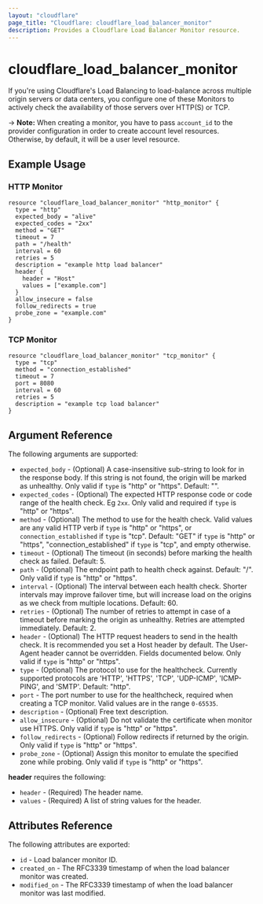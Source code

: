 ```yaml
---
layout: "cloudflare"
page_title: "Cloudflare: cloudflare_load_balancer_monitor"
description: Provides a Cloudflare Load Balancer Monitor resource.
---
```


# cloudflare_load_balancer_monitor

If you're using Cloudflare's Load Balancing to load-balance across multiple origin servers or data centers, you configure one of these Monitors to actively check the availability of those servers over HTTP(S) or TCP.

-> **Note:** When creating a monitor, you have to pass `account_id` to the provider configuration in order to create account level resources. Otherwise, by default, it will be a user level resource.

## Example Usage

### HTTP Monitor

```hcl
resource "cloudflare_load_balancer_monitor" "http_monitor" {
  type = "http"
  expected_body = "alive"
  expected_codes = "2xx"
  method = "GET"
  timeout = 7
  path = "/health"
  interval = 60
  retries = 5
  description = "example http load balancer"
  header {
    header = "Host"
    values = ["example.com"]
  }
  allow_insecure = false
  follow_redirects = true
  probe_zone = "example.com"
}
```

### TCP Monitor

```hcl
resource "cloudflare_load_balancer_monitor" "tcp_monitor" {
  type = "tcp"
  method = "connection_established"
  timeout = 7
  port = 8080
  interval = 60
  retries = 5
  description = "example tcp load balancer"
}
```

## Argument Reference

The following arguments are supported:

- `expected_body` - (Optional) A case-insensitive sub-string to look for in the response body. If this string is not found, the origin will be marked as unhealthy. Only valid if `type` is "http" or "https". Default: "".
- `expected_codes` - (Optional) The expected HTTP response code or code range of the health check. Eg `2xx`. Only valid and required if `type` is "http" or "https".
- `method` - (Optional) The method to use for the health check. Valid values are any valid HTTP verb if `type` is "http" or "https", or `connection_established` if `type` is "tcp". Default: "GET" if `type` is "http" or "https", "connection_established" if `type` is "tcp", and empty otherwise.
- `timeout` - (Optional) The timeout (in seconds) before marking the health check as failed. Default: 5.
- `path` - (Optional) The endpoint path to health check against. Default: "/". Only valid if `type` is "http" or "https".
- `interval` - (Optional) The interval between each health check. Shorter intervals may improve failover time, but will increase load on the origins as we check from multiple locations. Default: 60.
- `retries` - (Optional) The number of retries to attempt in case of a timeout before marking the origin as unhealthy. Retries are attempted immediately. Default: 2.
- `header` - (Optional) The HTTP request headers to send in the health check. It is recommended you set a Host header by default. The User-Agent header cannot be overridden. Fields documented below. Only valid if `type` is "http" or "https".
- `type` - (Optional) The protocol to use for the healthcheck. Currently supported protocols are 'HTTP', 'HTTPS', 'TCP', 'UDP-ICMP', 'ICMP-PING', and 'SMTP'. Default: "http".
- `port` - The port number to use for the healthcheck, required when creating a TCP monitor. Valid values are in the range `0-65535`.
- `description` - (Optional) Free text description.
- `allow_insecure` - (Optional) Do not validate the certificate when monitor use HTTPS. Only valid if `type` is "http" or "https".
- `follow_redirects` - (Optional) Follow redirects if returned by the origin. Only valid if `type` is "http" or "https".
- `probe_zone` - (Optional) Assign this monitor to emulate the specified zone while probing. Only valid if `type` is "http" or "https".

**header** requires the following:

- `header` - (Required) The header name.
- `values` - (Required) A list of string values for the header.

## Attributes Reference

The following attributes are exported:

- `id` - Load balancer monitor ID.
- `created_on` - The RFC3339 timestamp of when the load balancer monitor was created.
- `modified_on` - The RFC3339 timestamp of when the load balancer monitor was last modified.
